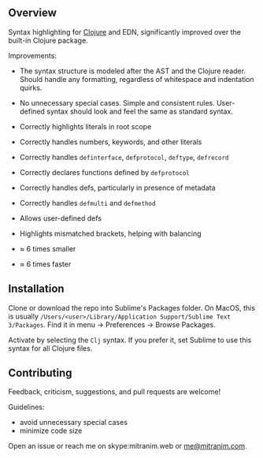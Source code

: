 ## Overview

Syntax highlighting for [Clojure](https://clojure.org) and EDN, significantly
improved over the built-in Clojure package.

Improvements:

  * The syntax structure is modeled after the AST and the Clojure reader. Should
    handle any formatting, regardless of whitespace and indentation quirks.

  * No unnecessary special cases. Simple and consistent rules. User-defined
    syntax should look and feel the same as standard syntax.

  * Correctly highlights literals in root scope

  * Correctly handles numbers, keywords, and other literals

  * Correctly handles `definterface`, `defprotocol`, `deftype`, `defrecord`

  * Correctly declares functions defined by `defprotocol`

  * Correctly handles defs, particularly in presence of metadata

  * Correctly handles `defmulti` and `defmethod`

  * Allows user-defined defs

  * Highlights mismatched brackets, helping with balancing

  * ≈ 6 times smaller

  * ≈ 6 times faster

## Installation

Clone or download the repo into Sublime's Packages folder. On MacOS, this is
usually `/Users/<user>/Library/Application Support/Sublime Text 3/Packages`.
Find it in menu → Preferences → Browse Packages.

Activate by selecting the `Clj` syntax. If you prefer it, set Sublime to use
this syntax for all Clojure files.

## Contributing

Feedback, criticism, suggestions, and pull requests are welcome!

Guidelines:

  * avoid unnecessary special cases
  * minimize code size

Open an issue or reach me on skype:mitranim.web or me@mitranim.com.
